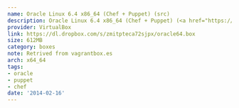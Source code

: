 ```yaml
---
name: Oracle Linux 6.4 x86_64 (Chef + Puppet) (src)
description: Oracle Linux 6.4 x86_64 (Chef + Puppet) (<a href="https://github.com/terrywang/vagrantboxes/blob/master/oracle64.md">src</a>)
provider: VirtualBox
link: https://dl.dropbox.com/s/zmitpteca72sjpx/oracle64.box
size: 612MB
category: boxes
note: Retrived from vagrantbox.es
arch: x64_64
tags:
- oracle
- puppet
- chef
date: '2014-02-16'
---
```

